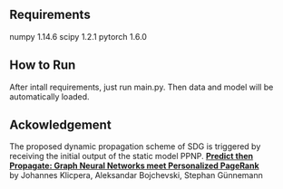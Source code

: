 ## Requirements
numpy 1.14.6
scipy 1.2.1
pytorch 1.6.0

## How to Run
After intall requirements, just run main.py. Then data and model will be automatically loaded.

## Ackowledgement
The proposed dynamic propagation scheme of SDG is triggered by receiving the initial output of the static model PPNP.
**[Predict then Propagate: Graph Neural Networks meet Personalized PageRank](https://github.com/klicperajo/ppnp)**   
by Johannes Klicpera, Aleksandar Bojchevski, Stephan Günnemann

